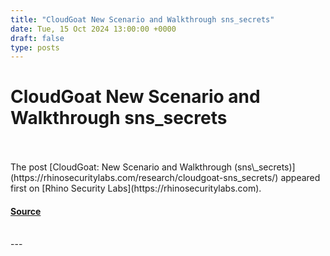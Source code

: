 ```yaml
---
title: "CloudGoat New Scenario and Walkthrough sns_secrets"
date: Tue, 15 Oct 2024 13:00:00 +0000
draft: false
type: posts
---
```

# CloudGoat New Scenario and Walkthrough sns_secrets

<br/>

<br/>
The post [CloudGoat: New Scenario and Walkthrough (sns\_secrets)](https://rhinosecuritylabs.com/research/cloudgoat-sns_secrets/) appeared first on [Rhino Security Labs](https://rhinosecuritylabs.com).

#### [Source](https://rhinosecuritylabs.com/research/cloudgoat-sns_secrets/)

<br/>
---
